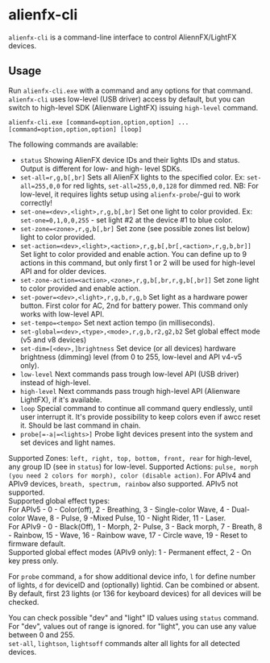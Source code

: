 # alienfx-cli 

`alienfx-cli` is a command-line interface to control AliennFX/LightFX devices.

## Usage

Run `alienfx-cli.exe` with a command and any options for that command. `alienfx-cli` uses low-level (USB driver) access by default, but you can switch to high-level SDK (Alienware LightFX) issuing `high-level` command. 
```
alienfx-cli.exe [command=option,option,option] ... [command=option,option,option] [loop]
```
The following commands are available:
- `status` Showing AlienFX device IDs and their lights IDs and status. Output is different for low- and high- level SDKs.
- `set-all=r,g,b[,br]` Sets all AlienFX lights to the specified color. Ex: `set-all=255,0,0` for red lights, `set-all=255,0,0,128` for dimmed red. NB: For low-level, it requires lights setup using `alienfx-probe`/-gui to work correctly!
- `set-one=<dev>,<light>,r,g,b[,br]` Set one light to color provided. Ex: `set-one=0,1,0,0,255` - set light #2 at the device #1 to blue color.
- `set-zone=<zone>,r,g,b[,br]` Set zone (see possible zones list below) light to color provided.
- `set-action=<dev>,<light>,<action>,r,g,b[,br[,<action>,r,g,b,br]]` Set light to color provided and enable action. You can define up to 9 actions in this command, but only first 1 or 2 will be used for high-level API and for older devices.
- `set-zone-action=<action>,<zone>,r,g,b[,br,r,g,b[,br]]` Set zone light to color provided and enable action.
- `set-power=<dev>,<light>,r,g,b,r,g,b` Set light as a hardware power button. First color for AC, 2nd for battery power. This command only works with low-level API.
- `set-tempo=<tempo>` Set next action tempo (in milliseconds).
- `set-global=<dev>,<type>,<mode>,r,g,b,r2,g2,b2` Set global effect mode (v5 and v8 devices)
- `set-dim=[<dev>,]brightness` Set device (or all devices) hardware brightness (dimming) level (from 0 to 255, low-level and API v4-v5 only).
- `low-level` Next commands pass trough low-level API (USB driver) instead of high-level.
- `high-level` Next commands pass trough high-level API (Alienware LightFX), if it's available.
- `loop` Special command to continue all command query endlessly, until user interrupt it. It's provide possibility to keep colors even if awcc reset it. Should be last command in chain.
- `probe[=-a|=<lights>]` Probe light devices present into the system and set devices and light names.

Supported Zones: `left, right, top, bottom, front, rear` for high-level, any group ID (see in `status`) for low-level. 
Supported Actions: `pulse, morph (you need 2 colors for morph), color (disable action)`. For APIv4 and APIv9 devices, `breath, spectrum, rainbow` also supported. APIv5 not supported.  
Supported global effect types:  
For APIv5 - 0 - Color(off), 2 - Breathing, 3 - Single-color Wave, 4 - Dual-color Wave, 8 - Pulse, 9 -Mixed Pulse, 10 - Night Rider, 11 - Laser.  
For APIv9 - 0 - Black(Off), 1 - Morph, 2- Pulse, 3 - Back morph, 7 - Breath, 8 - Rainbow, 15 - Wave, 16 - Rainbow wave, 17 - Circle wave, 19 - Reset to firmware default.  
Supported global effect modes (APIv9 only): 1 - Permanent effect, 2 - On key press only.


For `probe` command, `a` for show additional device info, `l` for define number of lights, `d` for deviceID and (optionally) lightid. Can be combined or absent.  
By default, first 23 lights (or 136 for keyboard devices) for all devices will be checked.

You can check possible "dev" and "light" ID values using `status` command. For "dev", values out of range is ignored. for "light", you can use any value between 0 and 255.  
`set-all`, `lightson`, `lightsoff` commands alter all lights for all detected devices.
